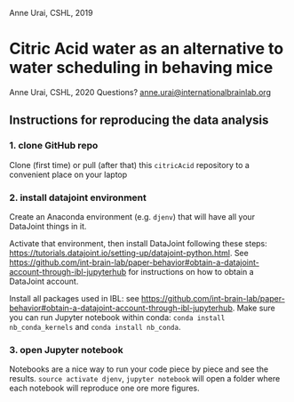 Anne Urai, CSHL, 2019


# Citric Acid water as an alternative to water scheduling in behaving mice

Anne Urai, CSHL, 2020
Questions? anne.urai@internationalbrainlab.org

## Instructions for reproducing the data analysis ##

### 1. clone GitHub repo
Clone (first time) or pull (after that) this `citricAcid` repository to a convenient place on your laptop

### 2. install datajoint environment
Create an Anaconda environment (e.g. `djenv`) that will have all your DataJoint things in it. 

Activate that environment, then install DataJoint following these steps: https://tutorials.datajoint.io/setting-up/datajoint-python.html. See https://github.com/int-brain-lab/paper-behavior#obtain-a-datajoint-account-through-ibl-jupyterhub for instructions on how to obtain a DataJoint account.

Install all packages used in IBL: see https://github.com/int-brain-lab/paper-behavior#obtain-a-datajoint-account-through-ibl-jupyterhub.
Make sure you can run Jupyter notebook within conda: `conda install nb_conda_kernels` and `conda install nb_conda`.

### 3. open Jupyter notebook
Notebooks are a nice way to run your code piece by piece and see the results. `source activate djenv`, `jupyter notebook` will open a folder where each notebook will reproduce one ore more figures.
